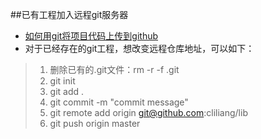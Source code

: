 ##已有工程加入远程git服务器
* [如何用git将项目代码上传到github](http://blog.csdn.net/laozitianxia/article/details/50682100)
* 对于已经存在的git工程，想改变远程仓库地址，可以如下：
> 1. 删除已有的.git文件：rm -r -f .git
> 2. git init
> 3. git add .
> 4. git commit -m "commit message"
> 5. git remote add origin git@github.com:cliliang/lib
> 6. git push origin master



